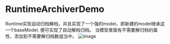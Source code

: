 # RuntimeArchiverDemo
Runtime实现自动归档解档，并且实现了一个强的model，即新建的model继承这一个baseModel, 便可实现了自动解档归档。
当模型里面有不需要解归档的属性，添加到不需要解归档数组当中。
![image](https://github.com/APCharles/RuntimeArchiverDemo/raw/master/RuntimeArchiverDemo/demo.gif)


